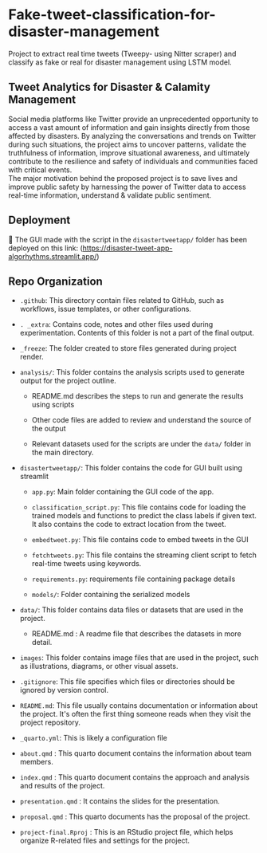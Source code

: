 # Fake-tweet-classification-for-disaster-management
Project to extract real time tweets (Tweepy- using Nitter scraper) and classify as fake or real for disaster management using LSTM model.

## Tweet Analytics for Disaster & Calamity Management

Social media platforms like Twitter provide an unprecedented opportunity to access a vast amount of information and gain insights directly from those affected by disasters. By analyzing the conversations and trends on Twitter during such situations, the project aims to uncover patterns, validate the truthfulness of information, improve situational awareness, and ultimately contribute to the resilience and safety of individuals and communities faced with critical events.\
The major motivation behind the proposed project is to save lives and improve public safety by harnessing the power of Twitter data to access real-time information, understand & validate public sentiment.

## Deployment

🔗 The GUI made with the script in the `disastertweetapp/` folder has been deployed on this link: (https://disaster-tweet-app-algorhythms.streamlit.app/)

## Repo Organization

-   `.github`: This directory contain files related to GitHub, such as workflows, issue templates, or other configurations.

-   `. _extra`: Contains code, notes and other files used during experimentation. Contents of this folder is not a part of the final output.

-   `_freeze`: The folder created to store files generated during project render.

-   `analysis/`: This folder contains the analysis scripts used to generate output for the project outline.

    -   README.md describes the steps to run and generate the results using scripts

    -   Other code files are added to review and understand the source of the output

    -   Relevant datasets used for the scripts are under the `data/` folder in the main directory.

-   `disastertweetapp/`: This folder contains the code for GUI built using streamlit

    -   `app.py`: Main folder containing the GUI code of the app.

    -   `classification_script.py`: This file contains code for loading the trained models and functions to predict the class labels if given text. It also contains the code to extract location from the tweet.

    -   `embedtweet.py`: This file contains code to embed tweets in the GUI

    -   `fetchtweets.py`: This file contains the streaming client script to fetch real-time tweets using keywords.

    -   `requirements.py`: requirements file containing package details

    -   `models/`: Folder containing the serialized models

-   `data/`: This folder contains data files or datasets that are used in the project.

    -   README.md : A readme file that describes the datasets in more detail.

-   `images`: This folder contains image files that are used in the project, such as illustrations, diagrams, or other visual assets.

-   `.gitignore`: This file specifies which files or directories should be ignored by version control.

-   `README.md`: This file usually contains documentation or information about the project. It's often the first thing someone reads when they visit the project repository.

-   `_quarto.yml`: This is likely a configuration file

-   `about.qmd` : This quarto document contains the information about team members.

-   `index.qmd` : This quarto document contains the approach and analysis and results of the project.

-   `presentation.qmd` : It contains the slides for the presentation.

-   `proposal.qmd` : This quarto documents has the proposal of the project.

-   `project-final.Rproj` : This is an RStudio project file, which helps organize R-related files and settings for the project.
